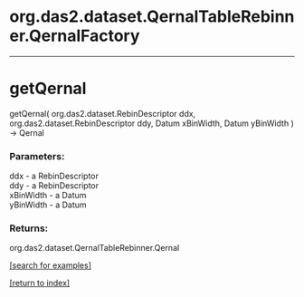 # org.das2.dataset.QernalTableRebinner.QernalFactory



***
<a name="getQernal"></a>
# getQernal
getQernal( org.das2.dataset.RebinDescriptor ddx, org.das2.dataset.RebinDescriptor ddy, Datum xBinWidth, Datum yBinWidth ) &rarr; Qernal



### Parameters:
ddx - a RebinDescriptor
<br>ddy - a RebinDescriptor
<br>xBinWidth - a Datum
<br>yBinWidth - a Datum

### Returns:
org.das2.dataset.QernalTableRebinner.Qernal


<a href="https://github.com/autoplot/dev/search?q=getQernal&unscoped_q=getQernal">[search for examples]</a>

<a href="https://github.com/autoplot/documentation/blob/master/javadoc/index-all.md">[return to index]</a>

